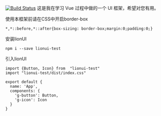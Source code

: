 [![Build Status](https://travis-ci.org/yaolh1995/LionUI.svg?branch=master)](https://travis-ci.org/yaolh1995/LionUI)
这是我在学习 Vue 过程中做的一个 UI 框架，希望对您有用。


使用本框架前请在CSS中开启border-box
```
*,*::before,*::after{box-sizing: border-box;margin:0;padding:0;}

```
安装lionUI
```
npm i --save lionui-test
```

引入lionUI
```
import {Button, Icon} from  "lionui-test"
import "lionui-test/dist/index.css"

export default {
  name: 'App',
  components: {
    'g-button': Button,
    'g-icon': Icon
  }
}
```
